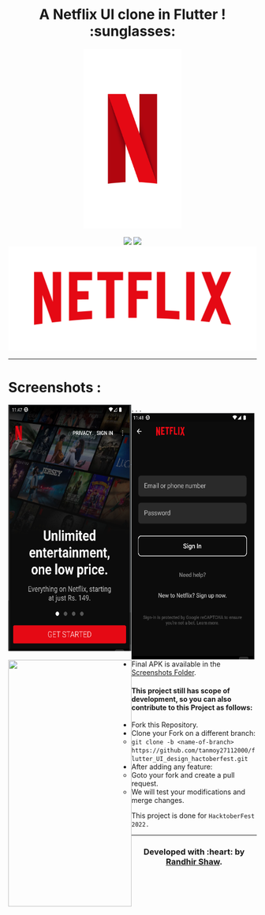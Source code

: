 <h1 align="center">A Netflix UI clone in Flutter ! :sunglasses:</h1>

<div align="center">

<img src="./assets/images/netflix_symbol.png" width=200px/>

<br>

[![](https://img.shields.io/badge/Made_with-Flutter-red?style=for-the-badge&logo=flutter)](https://flutter.dev/ "Flutter")
[![](https://img.shields.io/badge/IDE-Visual_Studio_Code-red?style=for-the-badge&logo=visual-studio-code)](https://code.visualstudio.com/  "Visual Studio Code")
  <img src="./assets/images/netflix_logo.png" width=600px/>

</div>

---
# Screenshots :

<img src="Screenshots/1.png" style="float:left" height="500" width=250>.
<img src="Screenshots/2.png" style="float:left" height="500" width=250>. 
<img src="Screenshots/Demo.gif" style="float:left" height="500" width=250>.


 - Final APK is available in the [Screenshots Folder](Screenshots).
 
 #### This project still has scope of development, so you can also contribute to this Project as follows:
* Fork this Repository.
* Clone your Fork on a different branch:
	* `git clone -b <name-of-branch> https://github.com/tanmoy27112000/flutter_UI_design_hactoberfest.git`
* After adding any feature:
	* Goto your fork and create a pull request.
	* We will test your modifications and merge changes.

This project is done for `HacktoberFest 2022.`

---
<h3 align="center"><b>Developed with :heart: by <a href="https://github.com/randhirshaw">Randhir Shaw</a>.</b></h1>
